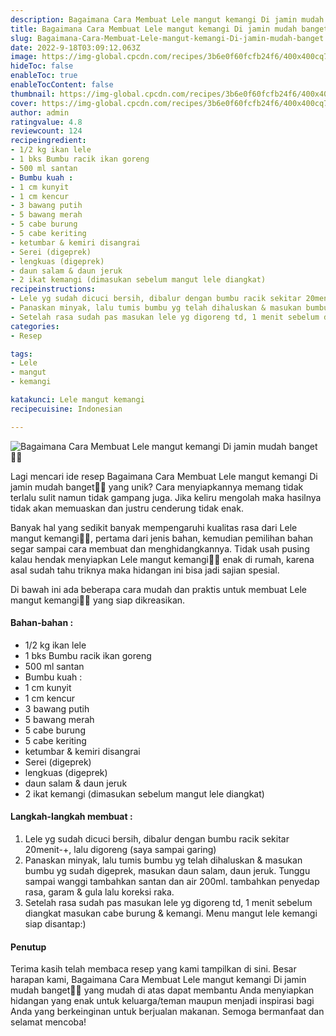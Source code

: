 ```yaml
---
description: Bagaimana Cara Membuat Lele mangut kemangi Di jamin mudah banget"
title: Bagaimana Cara Membuat Lele mangut kemangi Di jamin mudah banget
slug: Bagaimana-Cara-Membuat-Lele-mangut-kemangi-Di-jamin-mudah-banget
date: 2022-9-18T03:09:12.063Z
image: https://img-global.cpcdn.com/recipes/3b6e0f60fcfb24f6/400x400cq70/photo.jpg
hideToc: false
enableToc: true
enableTocContent: false
thumbnail: https://img-global.cpcdn.com/recipes/3b6e0f60fcfb24f6/400x400cq70/photo.jpg
cover: https://img-global.cpcdn.com/recipes/3b6e0f60fcfb24f6/400x400cq70/photo.jpg
author: admin
ratingvalue: 4.8
reviewcount: 124
recipeingredient:
- 1/2 kg ikan lele
- 1 bks Bumbu racik ikan goreng
- 500 ml santan
- Bumbu kuah :
- 1 cm kunyit
- 1 cm kencur
- 3 bawang putih
- 5 bawang merah
- 5 cabe burung
- 5 cabe keriting
- ketumbar & kemiri disangrai
- Serei (digeprek)
- lengkuas (digeprek)
- daun salam & daun jeruk
- 2 ikat kemangi (dimasukan sebelum mangut lele diangkat)
recipeinstructions:
- Lele yg sudah dicuci bersih, dibalur dengan bumbu racik sekitar 20menit-+, lalu digoreng (saya sampai garing)
- Panaskan minyak, lalu tumis bumbu yg telah dihaluskan & masukan bumbu yg sudah digeprek, masukan daun salam, daun jeruk. Tunggu sampai wanggi tambahkan santan dan air 200ml. tambahkan penyedap rasa, garam & gula lalu koreksi raka.
- Setelah rasa sudah pas masukan lele yg digoreng td, 1 menit sebelum diangkat masukan cabe burung & kemangi. Menu mangut lele kemangi siap disantap:)
categories:
- Resep

tags:
- Lele
- mangut
- kemangi

katakunci: Lele mangut kemangi
recipecuisine: Indonesian

---
```


![Bagaimana Cara Membuat Lele mangut kemangi Di jamin mudah banget👩‍🍳](https://img-global.cpcdn.com/recipes/3b6e0f60fcfb24f6/400x400cq70/photo.jpg)

Lagi mencari ide resep Bagaimana Cara Membuat Lele mangut kemangi Di jamin mudah banget👩‍🍳 yang unik? Cara menyiapkannya memang tidak terlalu sulit namun tidak gampang juga. Jika keliru mengolah maka hasilnya tidak akan memuaskan dan justru cenderung tidak enak.

Banyak hal yang sedikit banyak mempengaruhi kualitas rasa dari Lele mangut kemangi👩‍🍳, pertama dari jenis bahan, kemudian pemilihan bahan segar sampai cara membuat dan menghidangkannya. Tidak usah pusing kalau hendak menyiapkan Lele mangut kemangi👩‍🍳 enak di rumah, karena asal sudah tahu triknya maka hidangan ini bisa jadi sajian spesial.

Di bawah ini ada beberapa cara mudah dan praktis untuk membuat Lele mangut kemangi👩‍🍳 yang siap dikreasikan.

<!--inarticleads1-->

#### Bahan-bahan :

- 1/2 kg ikan lele
- 1 bks Bumbu racik ikan goreng
- 500 ml santan
- Bumbu kuah :
- 1 cm kunyit
- 1 cm kencur
- 3 bawang putih
- 5 bawang merah
- 5 cabe burung
- 5 cabe keriting
- ketumbar & kemiri disangrai
- Serei (digeprek)
- lengkuas (digeprek)
- daun salam & daun jeruk
- 2 ikat kemangi (dimasukan sebelum mangut lele diangkat)

<!--inarticleads2-->

#### Langkah-langkah membuat :

1. Lele yg sudah dicuci bersih, dibalur dengan bumbu racik sekitar 20menit-+, lalu digoreng (saya sampai garing)
1. Panaskan minyak, lalu tumis bumbu yg telah dihaluskan & masukan bumbu yg sudah digeprek, masukan daun salam, daun jeruk. Tunggu sampai wanggi tambahkan santan dan air 200ml. tambahkan penyedap rasa, garam & gula lalu koreksi raka.
1. Setelah rasa sudah pas masukan lele yg digoreng td, 1 menit sebelum diangkat masukan cabe burung & kemangi. Menu mangut lele kemangi siap disantap:)

#### Penutup

Terima kasih telah membaca resep yang kami tampilkan di sini. Besar harapan kami, Bagaimana Cara Membuat Lele mangut kemangi Di jamin mudah banget👩‍🍳 yang mudah di atas dapat membantu Anda menyiapkan hidangan yang enak untuk keluarga/teman maupun menjadi inspirasi bagi Anda yang berkeinginan untuk berjualan makanan. Semoga bermanfaat dan selamat mencoba!